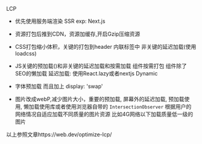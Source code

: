 
LCP

- 优先使用服务端渲染 SSR
exp: Next.js

- 资源打包后推到CDN，资源加缓存,开启Gzip压缩资源

- CSS打包缩小体积，关键的打包到header 内联标签中  非关键的延迟加载(使用loadcss)

- JS关键的预加载(<link rel="preload">)和非关键的延迟加载和按需加载
组件按需打包 组件除了SEO的懒加载
延迟加载: 使用React.lazy或者nextjs Dynamic

- 字体预加载 而且加上 display: 'swap' 

- 图片改成webP,减少图片大小，重要的预加载, 屏幕外的延迟加载,
预加载使用<link rel="preload">, 懒加载使用库或者使用浏览器自带的 ```IntersectionObserver```
根据用户的网络情况自适应加载不同质量的图片资源 比如4G网络以下加载质量低一级的图片


以上参照文章https://web.dev/optimize-lcp/
